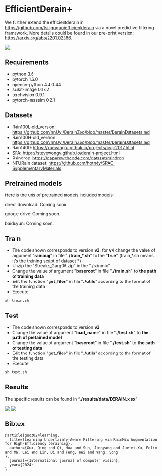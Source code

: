 # EfficientDerain+
We further extend the efficientderain in https://github.com/tsingqguo/efficientderain via a novel predictive filtering framework. More details could be found in our pre-print version: https://arxiv.org/abs/2201.02366. 

<img align="center" src="./results/efderainplus_structure.png" swidth="750">

## Requirements

- python 3.6
- pytorch 1.6.0
- opencv-python 4.4.0.44
- scikit-image 0.17.2
- torchvision 0.9.1
- pytorch-msssim 0.2.1

## Datasets
- Rain100L-old_version: https://github.com/nnUyi/DerainZoo/blob/master/DerainDatasets.md
- Rain100H-old_version: https://github.com/nnUyi/DerainZoo/blob/master/DerainDatasets.md
- Rain1400: https://xueyangfu.github.io/projects/cvpr2017.html
- SPA: https://stevewongv.github.io/derain-project.html
- Raindrop: https://paperswithcode.com/dataset/raindrop
- NTURain dataset: https://github.com/hotndy/SPAC-SupplementaryMaterials
 
## Pretrained models
Here is the urls of pretrained models included models : 

direct download: 
Coming soon.

google drive:
Coming soon.

baiduyun:
Coming soon.

## Train

- The code shown corresponds to version **v3**, for **v4** change the value of argument "**rainaug**" in file "**./train_*.sh**" to the "**true**" (train_*.sh means it's the training script of dataset *) 
- Unzip the "Streaks_Garg06.zip" in the "./rainmix"
- Change the value of argument "**baseroot**" in file "**./train.sh**" to **the path of training data**
- Edit the function "**get_files**" in file "**./utils**" according to the format of the training data
- Execute

```
sh train.sh
```

## Test

- The code shown corresponds to version **v3**
- Change the value of argument "**load_name**" in file "**./test.sh**" to **the path of pretained model**
- Change the value of argument "**baseroot**" in file "**./test.sh**" to **the path of testing data**
- Edit the function "**get_files**" in file "**./utils**" according to the format of the testing data
- Execute

```
sh test.sh
```

## Results

The specific results can be found in “**./results/data/DERAIN.xlsx**”

<img align="center" src="./results/rain100hEfderainp.png" swidth="750">

<img align="center" src="./results/spaEfderainp.png" swidth="750">

## Bibtex

```
@article{guo2024learning,
  title={Learning Uncertainty-Aware Filtering via RainMix Augmentation for High-Efficiency Deraining},
  author={Guo, Qing and Qi, Hua and Sun, Jingyang and Juefei-Xu, Felix and Ma, Lei and Lin, Di and Feng, Wei and Wang, Song
},
  journal={International journal of computer vision},
  year={2024}
}
```

